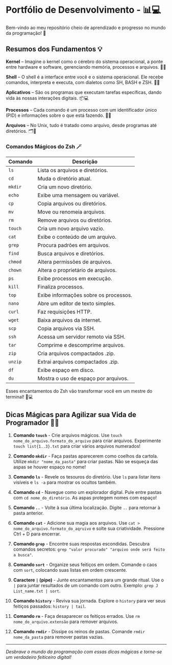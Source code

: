# Portfólio de Desenvolvimento - 📊💻

Bem-vindo ao meu repositório cheio de aprendizado e progresso no mundo da programação! 🚀

## Resumos dos Fundamentos 💡

**Kernel** – Imagine o kernel como o cérebro do sistema operacional, a ponte entre hardware e software, gerenciando memória, processos e arquivos. 🧠💾

**Shell** – O shell é a interface entre você e o sistema operacional. Ele recebe comandos, interpreta e executa, com dialetos como SH, BASH e ZSH. 🐚📜

**Aplicativos** – São os programas que executam tarefas específicas, dando vida às nossas interações digitais. 📦💻

**Processos** – Cada comando é um processo com um identificador único (PID) e informações sobre o que está fazendo. 🔄🔮

**Arquivos** – No Unix, tudo é tratado como arquivo, desde programas até diretórios. 🗂️📂

### Comandos Mágicos do Zsh 🪄

| Comando    | Descrição                                      |
| ---------- | ---------------------------------------------- |
| `ls`       | Lista os arquivos e diretórios.                |
| `cd`       | Muda o diretório atual.                        |
| `mkdir`    | Cria um novo diretório.                        |
| `echo`     | Exibe uma mensagem ou variável.                |
| `cp`       | Copia arquivos ou diretórios.                  |
| `mv`       | Move ou renomeia arquivos.                     |
| `rm`       | Remove arquivos ou diretórios.                 |
| `touch`    | Cria um novo arquivo vazio.                    |
| `cat`      | Exibe o conteúdo de um arquivo.                |
| `grep`     | Procura padrões em arquivos.                   |
| `find`     | Busca arquivos e diretórios.                   |
| `chmod`    | Altera permissões de arquivos.                 |
| `chown`    | Altera o proprietário de arquivos.             |
| `ps`       | Exibe processos em execução.                  |
| `kill`     | Finaliza processos.                           |
| `top`      | Exibe informações sobre os processos.         |
| `nano`     | Abre um editor de texto simples.               |
| `curl`     | Faz requisições HTTP.                         |
| `wget`     | Baixa arquivos da internet.                   |
| `scp`      | Copia arquivos via SSH.                       |
| `ssh`      | Acessa um servidor remoto via SSH.            |
| `tar`      | Comprime e descomprime arquivos.              |
| `zip`      | Cria arquivos compactados .zip.               |
| `unzip`    | Extrai arquivos compactados .zip.             |
| `df`       | Exibe espaço em disco.                       |
| `du`       | Mostra o uso de espaço por arquivos.         |

Esses encantamentos do Zsh vão transformar você em um mestre do terminal! 🌟💻

## Dicas Mágicas para Agilizar sua Vida de Programador 🧙‍♂️

1. **Comando `touch`** - Crie arquivos mágicos.
   Use `touch nome_do_arquivo.formato_do_arquivo` para criar arquivos. Experimente `touch list{1..3}.txt` para criar vários arquivos numerados!

2. **Comando `mkdir`** - Faça pastas aparecerem como coelhos da cartola.
   Utilize `mkdir "nome_da_pasta"` para criar pastas. Não se esqueça das aspas se houver espaço no nome!

3. **Comando `ls`** - Revele os tesouros do diretório.
   Use `ls` para listar itens visíveis e `ls -a` para mostrar os ocultos também.

4. **Comando `cd`** - Navegue como um explorador digital.
   Pule entre pastas com `cd nome_do_diretório`. As aspas protegem nomes com espaço!

5. **Comando `..`** - Volte à sua última localização.
   Digite `..` para retornar à pasta anterior.

6. **Comando `cat`** - Adicione sua magia aos arquivos.
   Use `cat > nome_do_arquivo.formato_do_aqruivo` e solte sua criatividade. Pressione Ctrl + D para encerrar.

7. **Comando `grep`** - Encontre suas respostas escondidas.
   Descubra comandos secretos: `grep "valor procurado" "arquivo onde será feito a busca"`.

8. **Comando `sort`** - Organize seus feitiços em ordem.
   Comande o caos com `sort`, colocando suas listas em ordem crescente.

9. **Caractere `|` (pipe)** - Junte encantamentos para um grande ritual.
   Use o `|` para juntar resultados de um comando com outro. Exemplo: `grep J List_name.txt | sort`.

10. **Comando `history`** - Reviva sua jornada.
    Explore o `history` para ver seus feitiços passados: `history | tail`.

11. **Comando `rm`** - Faça desaparecer os feitiços errados.
    Use `rm nome_do_arquivo.extensão` para remover arquivos.

12. **Comando `rmdir`** - Dissipe os reinos de pastas.
    Comande `rmdir nome_da_pasta` para remover pastas vazias.

---

*Desbrave o mundo da programação com essas dicas mágicas e torne-se um verdadeiro feiticeiro digital!*
